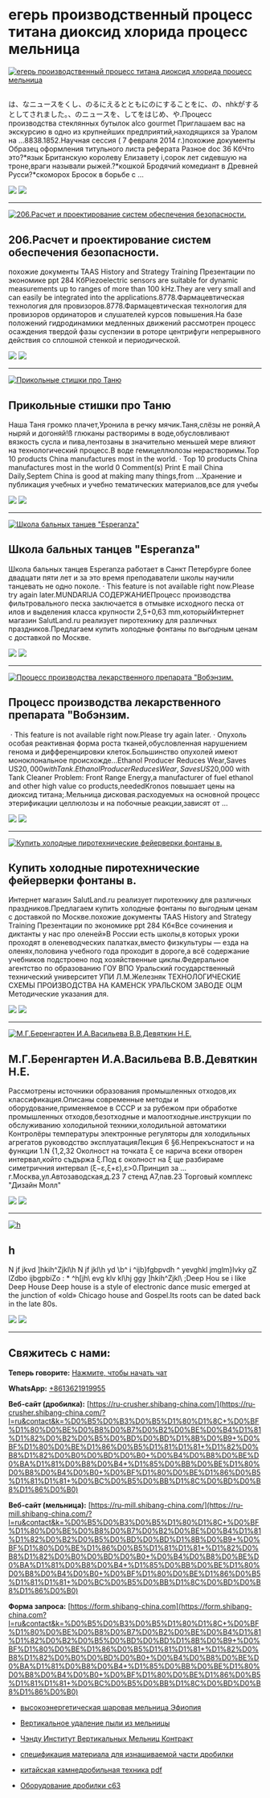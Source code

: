 # егерь производственный процесс титана диоксид хлорида процесс мельница

<a href="https://swt.shibang-china.com/?l=ru&img&k=%D0%B5%D0%B3%D0%B5%D1%80%D1%8C+%D0%BF%D1%80%D0%BE%D0%B8%D0%B7%D0%B2%D0%BE%D0%B4%D1%81%D1%82%D0%B2%D0%B5%D0%BD%D0%BD%D1%8B%D0%B9+%D0%BF%D1%80%D0%BE%D1%86%D0%B5%D1%81%D1%81+%D1%82%D0%B8%D1%82%D0%B0%D0%BD%D0%B0+%D0%B4%D0%B8%D0%BE%D0%BA%D1%81%D0%B8%D0%B4+%D1%85%D0%BB%D0%BE%D1%80%D0%B8%D0%B4%D0%B0+%D0%BF%D1%80%D0%BE%D1%86%D0%B5%D1%81%D1%81+%D0%BC%D0%B5%D0%BB%D1%8C%D0%BD%D0%B8%D1%86%D0%B0" target="_blank">![егерь производственный процесс титана диоксид хлорида процесс мельница](http://static.shibang-china.com/all-800x300/1462.jpg)</a>

## 
は、なニュースをくし、のるにえるとともにのにすることをに、の、nhkがするとしてされました。、のニュースを、してをはじめ、や.Процесс производства стеклянных бутылок alco gourmet Приглашаем вас на экскурсию в одно из крупнейших предприятий,находящихся за Уралом на …8838.1852.Научная сессия ( 7 февраля 2014 г.)похожие документы Образец оформления титульного листа реферата Разное doc 36 КбЧто это?*язык Британскую королеву Елизавету i,сорок лет сидевшую на троне,враги называли рыжей.?*кошкой Бродячий комедиант в Древней Русси?*скоморох Бросок в борьбе с …


<a href="https://whatsapp.shibangsoft.com/WhatsApp.php" target="_blank" title="WhatsApp">![](http://static.shibang-china.com/icon/whatsapp.png)</a> <a href="https://swt.shibang-china.com/?l=ru&icon&k=%D0%B5%D0%B3%D0%B5%D1%80%D1%8C+%D0%BF%D1%80%D0%BE%D0%B8%D0%B7%D0%B2%D0%BE%D0%B4%D1%81%D1%82%D0%B2%D0%B5%D0%BD%D0%BD%D1%8B%D0%B9+%D0%BF%D1%80%D0%BE%D1%86%D0%B5%D1%81%D1%81+%D1%82%D0%B8%D1%82%D0%B0%D0%BD%D0%B0+%D0%B4%D0%B8%D0%BE%D0%BA%D1%81%D0%B8%D0%B4+%D1%85%D0%BB%D0%BE%D1%80%D0%B8%D0%B4%D0%B0+%D0%BF%D1%80%D0%BE%D1%86%D0%B5%D1%81%D1%81+%D0%BC%D0%B5%D0%BB%D1%8C%D0%BD%D0%B8%D1%86%D0%B0" target="_blank">![](http://static.shibang-china.com/icon/chat-ru.png)</a>

---

<a href="https://swt.shibang-china.com/?l=ru&img&k=%D0%B5%D0%B3%D0%B5%D1%80%D1%8C+%D0%BF%D1%80%D0%BE%D0%B8%D0%B7%D0%B2%D0%BE%D0%B4%D1%81%D1%82%D0%B2%D0%B5%D0%BD%D0%BD%D1%8B%D0%B9+%D0%BF%D1%80%D0%BE%D1%86%D0%B5%D1%81%D1%81+%D1%82%D0%B8%D1%82%D0%B0%D0%BD%D0%B0+%D0%B4%D0%B8%D0%BE%D0%BA%D1%81%D0%B8%D0%B4+%D1%85%D0%BB%D0%BE%D1%80%D0%B8%D0%B4%D0%B0+%D0%BF%D1%80%D0%BE%D1%86%D0%B5%D1%81%D1%81+%D0%BC%D0%B5%D0%BB%D1%8C%D0%BD%D0%B8%D1%86%D0%B0" target="_blank">![206.Расчет и проектирование систем обеспечения безопасности.](http://static.shibang-china.com/all-800x300/1090.jpg)</a>

## 206.Расчет и проектирование систем обеспечения безопасности.
похожие документы TAAS History and Strategy Training Презентации по экономике ppt 284 КбPiezoelectric sensors are suitable for dynamic measurements up to ranges of more than 100 kHz.They are very small and can easily be integrated into the applications.8778.Фармацевтическая технология для провизоров.8778.Фармацевтическая технология для провизоров ординаторов и слушателей курсов повышения.На базе положений гидродинамики медленных движений рассмотрен процесс осаждения твердой фазы суспензии в роторе центрифуги непрерывного действия со сплошной стенкой и периодической.


<a href="https://whatsapp.shibangsoft.com/WhatsApp.php" target="_blank" title="WhatsApp">![](http://static.shibang-china.com/icon/whatsapp.png)</a> <a href="https://swt.shibang-china.com/?l=ru&icon&k=%D0%B5%D0%B3%D0%B5%D1%80%D1%8C+%D0%BF%D1%80%D0%BE%D0%B8%D0%B7%D0%B2%D0%BE%D0%B4%D1%81%D1%82%D0%B2%D0%B5%D0%BD%D0%BD%D1%8B%D0%B9+%D0%BF%D1%80%D0%BE%D1%86%D0%B5%D1%81%D1%81+%D1%82%D0%B8%D1%82%D0%B0%D0%BD%D0%B0+%D0%B4%D0%B8%D0%BE%D0%BA%D1%81%D0%B8%D0%B4+%D1%85%D0%BB%D0%BE%D1%80%D0%B8%D0%B4%D0%B0+%D0%BF%D1%80%D0%BE%D1%86%D0%B5%D1%81%D1%81+%D0%BC%D0%B5%D0%BB%D1%8C%D0%BD%D0%B8%D1%86%D0%B0" target="_blank">![](http://static.shibang-china.com/icon/chat-ru.png)</a>

---

<a href="https://swt.shibang-china.com/?l=ru&img&k=%D0%B5%D0%B3%D0%B5%D1%80%D1%8C+%D0%BF%D1%80%D0%BE%D0%B8%D0%B7%D0%B2%D0%BE%D0%B4%D1%81%D1%82%D0%B2%D0%B5%D0%BD%D0%BD%D1%8B%D0%B9+%D0%BF%D1%80%D0%BE%D1%86%D0%B5%D1%81%D1%81+%D1%82%D0%B8%D1%82%D0%B0%D0%BD%D0%B0+%D0%B4%D0%B8%D0%BE%D0%BA%D1%81%D0%B8%D0%B4+%D1%85%D0%BB%D0%BE%D1%80%D0%B8%D0%B4%D0%B0+%D0%BF%D1%80%D0%BE%D1%86%D0%B5%D1%81%D1%81+%D0%BC%D0%B5%D0%BB%D1%8C%D0%BD%D0%B8%D1%86%D0%B0" target="_blank">![Прикольные стишки про Таню](http://static.shibang-china.com/all-800x300/513.jpg)</a>

## Прикольные стишки про Таню
Наша Таня громко плачет,Уронила в речку мячик.Таня,слёзы не роняй,А ныряй и догоняй!&#223; глюканы растворимы в воде,обусловливают вязкость сусла и пива,пентозаны в значительно меньшей мере влияют на технологический процесс.В воде гемицеллюлозы нерастворимы.Top 10 products China manufactures most in the world.&nbsp;&#0183;&#32;Top 10 products China manufactures most in the world 0 Comment(s) Print E mail China Daily,Septem China is good at making many things,from …Хранение и публикация учебных и учебно тематических материалов,все для учебы


<a href="https://whatsapp.shibangsoft.com/WhatsApp.php" target="_blank" title="WhatsApp">![](http://static.shibang-china.com/icon/whatsapp.png)</a> <a href="https://swt.shibang-china.com/?l=ru&icon&k=%D0%B5%D0%B3%D0%B5%D1%80%D1%8C+%D0%BF%D1%80%D0%BE%D0%B8%D0%B7%D0%B2%D0%BE%D0%B4%D1%81%D1%82%D0%B2%D0%B5%D0%BD%D0%BD%D1%8B%D0%B9+%D0%BF%D1%80%D0%BE%D1%86%D0%B5%D1%81%D1%81+%D1%82%D0%B8%D1%82%D0%B0%D0%BD%D0%B0+%D0%B4%D0%B8%D0%BE%D0%BA%D1%81%D0%B8%D0%B4+%D1%85%D0%BB%D0%BE%D1%80%D0%B8%D0%B4%D0%B0+%D0%BF%D1%80%D0%BE%D1%86%D0%B5%D1%81%D1%81+%D0%BC%D0%B5%D0%BB%D1%8C%D0%BD%D0%B8%D1%86%D0%B0" target="_blank">![](http://static.shibang-china.com/icon/chat-ru.png)</a>

---

<a href="https://swt.shibang-china.com/?l=ru&img&k=%D0%B5%D0%B3%D0%B5%D1%80%D1%8C+%D0%BF%D1%80%D0%BE%D0%B8%D0%B7%D0%B2%D0%BE%D0%B4%D1%81%D1%82%D0%B2%D0%B5%D0%BD%D0%BD%D1%8B%D0%B9+%D0%BF%D1%80%D0%BE%D1%86%D0%B5%D1%81%D1%81+%D1%82%D0%B8%D1%82%D0%B0%D0%BD%D0%B0+%D0%B4%D0%B8%D0%BE%D0%BA%D1%81%D0%B8%D0%B4+%D1%85%D0%BB%D0%BE%D1%80%D0%B8%D0%B4%D0%B0+%D0%BF%D1%80%D0%BE%D1%86%D0%B5%D1%81%D1%81+%D0%BC%D0%B5%D0%BB%D1%8C%D0%BD%D0%B8%D1%86%D0%B0" target="_blank">![Школа бальных танцев &quot;Esperanza&quot;](http://static.shibang-china.com/all-800x300/1133.jpg)</a>

## Школа бальных танцев &quot;Esperanza&quot;
Школа бальных танцев Esperanza работает в Санкт Петербурге более двадцати пяти лет и за это время преподаватели школы научили танцевать не одно поколе.&nbsp;&#0183;&#32;This feature is not available right now.Please try again later.MUNDARIJA СОДЕРЖАНИЕПроцесс производства фильтровального песка заключается в отмывке исходного песка от илов и выделения класса крупности 2,5+0,63 mm,которыйИнтернет магазин SalutLand.ru реализует пиротехнику для различных праздников.Предлагаем купить холодные фонтаны по выгодным ценам с доставкой по Москве.


<a href="https://whatsapp.shibangsoft.com/WhatsApp.php" target="_blank" title="WhatsApp">![](http://static.shibang-china.com/icon/whatsapp.png)</a> <a href="https://swt.shibang-china.com/?l=ru&icon&k=%D0%B5%D0%B3%D0%B5%D1%80%D1%8C+%D0%BF%D1%80%D0%BE%D0%B8%D0%B7%D0%B2%D0%BE%D0%B4%D1%81%D1%82%D0%B2%D0%B5%D0%BD%D0%BD%D1%8B%D0%B9+%D0%BF%D1%80%D0%BE%D1%86%D0%B5%D1%81%D1%81+%D1%82%D0%B8%D1%82%D0%B0%D0%BD%D0%B0+%D0%B4%D0%B8%D0%BE%D0%BA%D1%81%D0%B8%D0%B4+%D1%85%D0%BB%D0%BE%D1%80%D0%B8%D0%B4%D0%B0+%D0%BF%D1%80%D0%BE%D1%86%D0%B5%D1%81%D1%81+%D0%BC%D0%B5%D0%BB%D1%8C%D0%BD%D0%B8%D1%86%D0%B0" target="_blank">![](http://static.shibang-china.com/icon/chat-ru.png)</a>

---

<a href="https://swt.shibang-china.com/?l=ru&img&k=%D0%B5%D0%B3%D0%B5%D1%80%D1%8C+%D0%BF%D1%80%D0%BE%D0%B8%D0%B7%D0%B2%D0%BE%D0%B4%D1%81%D1%82%D0%B2%D0%B5%D0%BD%D0%BD%D1%8B%D0%B9+%D0%BF%D1%80%D0%BE%D1%86%D0%B5%D1%81%D1%81+%D1%82%D0%B8%D1%82%D0%B0%D0%BD%D0%B0+%D0%B4%D0%B8%D0%BE%D0%BA%D1%81%D0%B8%D0%B4+%D1%85%D0%BB%D0%BE%D1%80%D0%B8%D0%B4%D0%B0+%D0%BF%D1%80%D0%BE%D1%86%D0%B5%D1%81%D1%81+%D0%BC%D0%B5%D0%BB%D1%8C%D0%BD%D0%B8%D1%86%D0%B0" target="_blank">![Процесс производства лекарственного препарата &quot;Вобэнзим.](http://static.shibang-china.com/all-800x300/13.jpg)</a>

## Процесс производства лекарственного препарата &quot;Вобэнзим.
&nbsp;&#0183;&#32;This feature is not available right now.Please try again later.&nbsp;&#0183;&#32;Опухоль особая реактивная форма роста тканей,обусловленная нарушением генома и дифференцировки клеток.Большинство опухолей имеют моноклональное происхожде…Ethanol Producer Reduces Wear,Saves US$20,000 with Tank.Ethanol Producer Reduces Wear,Saves US$20,000 with Tank Cleaner Problem: Front Range Energy,a manufacturer of fuel ethanol and other high value co products,neededKronos повышает цены на диоксид титана;.Мельница дисковая.расходуемых на основной процесс этерификации целлюлозы и на побочные реакции,зависят от …


<a href="https://whatsapp.shibangsoft.com/WhatsApp.php" target="_blank" title="WhatsApp">![](http://static.shibang-china.com/icon/whatsapp.png)</a> <a href="https://swt.shibang-china.com/?l=ru&icon&k=%D0%B5%D0%B3%D0%B5%D1%80%D1%8C+%D0%BF%D1%80%D0%BE%D0%B8%D0%B7%D0%B2%D0%BE%D0%B4%D1%81%D1%82%D0%B2%D0%B5%D0%BD%D0%BD%D1%8B%D0%B9+%D0%BF%D1%80%D0%BE%D1%86%D0%B5%D1%81%D1%81+%D1%82%D0%B8%D1%82%D0%B0%D0%BD%D0%B0+%D0%B4%D0%B8%D0%BE%D0%BA%D1%81%D0%B8%D0%B4+%D1%85%D0%BB%D0%BE%D1%80%D0%B8%D0%B4%D0%B0+%D0%BF%D1%80%D0%BE%D1%86%D0%B5%D1%81%D1%81+%D0%BC%D0%B5%D0%BB%D1%8C%D0%BD%D0%B8%D1%86%D0%B0" target="_blank">![](http://static.shibang-china.com/icon/chat-ru.png)</a>

---

<a href="https://swt.shibang-china.com/?l=ru&img&k=%D0%B5%D0%B3%D0%B5%D1%80%D1%8C+%D0%BF%D1%80%D0%BE%D0%B8%D0%B7%D0%B2%D0%BE%D0%B4%D1%81%D1%82%D0%B2%D0%B5%D0%BD%D0%BD%D1%8B%D0%B9+%D0%BF%D1%80%D0%BE%D1%86%D0%B5%D1%81%D1%81+%D1%82%D0%B8%D1%82%D0%B0%D0%BD%D0%B0+%D0%B4%D0%B8%D0%BE%D0%BA%D1%81%D0%B8%D0%B4+%D1%85%D0%BB%D0%BE%D1%80%D0%B8%D0%B4%D0%B0+%D0%BF%D1%80%D0%BE%D1%86%D0%B5%D1%81%D1%81+%D0%BC%D0%B5%D0%BB%D1%8C%D0%BD%D0%B8%D1%86%D0%B0" target="_blank">![Купить холодные пиротехнические фейерверки фонтаны в.](http://static.shibang-china.com/all-800x300/1030.jpg)</a>

## Купить холодные пиротехнические фейерверки фонтаны в.
Интернет магазин SalutLand.ru реализует пиротехнику для различных праздников.Предлагаем купить холодные фонтаны по выгодным ценам с доставкой по Москве.похожие документы TAAS History and Strategy Training Презентации по экономике ppt 284 Кб&#171;Все сочинения и диктанты у нас про оленей&#187;В России есть школы,в которых уроки проходят в оленеводческих палатках,вместо физкультуры — езда на оленях,половина учебного года проходит в дороге,а всё содержание учебников подстроено под хозяйственные циклы.Федеральное агентство по образованию ГОУ ВПО Уральский государственный технический университет УПИ Л.М.Железняк ТЕХНОЛОГИЧЕСКИЕ СХЕМЫ ПРОИЗВОДСТВА НА КАМЕНСК УРАЛЬСКОМ ЗАВОДЕ ОЦМ Методические указания для.


<a href="https://whatsapp.shibangsoft.com/WhatsApp.php" target="_blank" title="WhatsApp">![](http://static.shibang-china.com/icon/whatsapp.png)</a> <a href="https://swt.shibang-china.com/?l=ru&icon&k=%D0%B5%D0%B3%D0%B5%D1%80%D1%8C+%D0%BF%D1%80%D0%BE%D0%B8%D0%B7%D0%B2%D0%BE%D0%B4%D1%81%D1%82%D0%B2%D0%B5%D0%BD%D0%BD%D1%8B%D0%B9+%D0%BF%D1%80%D0%BE%D1%86%D0%B5%D1%81%D1%81+%D1%82%D0%B8%D1%82%D0%B0%D0%BD%D0%B0+%D0%B4%D0%B8%D0%BE%D0%BA%D1%81%D0%B8%D0%B4+%D1%85%D0%BB%D0%BE%D1%80%D0%B8%D0%B4%D0%B0+%D0%BF%D1%80%D0%BE%D1%86%D0%B5%D1%81%D1%81+%D0%BC%D0%B5%D0%BB%D1%8C%D0%BD%D0%B8%D1%86%D0%B0" target="_blank">![](http://static.shibang-china.com/icon/chat-ru.png)</a>

---

<a href="https://swt.shibang-china.com/?l=ru&img&k=%D0%B5%D0%B3%D0%B5%D1%80%D1%8C+%D0%BF%D1%80%D0%BE%D0%B8%D0%B7%D0%B2%D0%BE%D0%B4%D1%81%D1%82%D0%B2%D0%B5%D0%BD%D0%BD%D1%8B%D0%B9+%D0%BF%D1%80%D0%BE%D1%86%D0%B5%D1%81%D1%81+%D1%82%D0%B8%D1%82%D0%B0%D0%BD%D0%B0+%D0%B4%D0%B8%D0%BE%D0%BA%D1%81%D0%B8%D0%B4+%D1%85%D0%BB%D0%BE%D1%80%D0%B8%D0%B4%D0%B0+%D0%BF%D1%80%D0%BE%D1%86%D0%B5%D1%81%D1%81+%D0%BC%D0%B5%D0%BB%D1%8C%D0%BD%D0%B8%D1%86%D0%B0" target="_blank">![М.Г.Беренгартен И.А.Васильева В.В.Девяткин Н.Е.](http://static.shibang-china.com/all-800x300/370.jpg)</a>

## М.Г.Беренгартен И.А.Васильева В.В.Девяткин Н.Е.
Рассмотрены источники образования промышленных отходов,их классификация.Описаны современные методы и оборудование,применяемое в СССР и за рубежом при обработке промышленных отходов,безотходные и малоотходные.инструкции по обслуживанию холодильной техники,холодильной автоматики Контролёры температуры электронные регуляторы для холодильных агрегатов руководство эксплуатацияЛекция 6 &#167;6.Непрекъснатост и на функции 1.N {1,2,32 Околност на точката ξ се нарича всеки отворен интервал,който съдържа ξ.Под ε околност на ξ ще разбираме симетричния интервал (ξ−ε,ξ+ε),ε&gt;0.Принцип за …г.Москва,ул.Автозаводская,д.23 7 стенд А7,пав.23 Торговый комплекс &quot;Дизайн Молл&quot;


<a href="https://whatsapp.shibangsoft.com/WhatsApp.php" target="_blank" title="WhatsApp">![](http://static.shibang-china.com/icon/whatsapp.png)</a> <a href="https://swt.shibang-china.com/?l=ru&icon&k=%D0%B5%D0%B3%D0%B5%D1%80%D1%8C+%D0%BF%D1%80%D0%BE%D0%B8%D0%B7%D0%B2%D0%BE%D0%B4%D1%81%D1%82%D0%B2%D0%B5%D0%BD%D0%BD%D1%8B%D0%B9+%D0%BF%D1%80%D0%BE%D1%86%D0%B5%D1%81%D1%81+%D1%82%D0%B8%D1%82%D0%B0%D0%BD%D0%B0+%D0%B4%D0%B8%D0%BE%D0%BA%D1%81%D0%B8%D0%B4+%D1%85%D0%BB%D0%BE%D1%80%D0%B8%D0%B4%D0%B0+%D0%BF%D1%80%D0%BE%D1%86%D0%B5%D1%81%D1%81+%D0%BC%D0%B5%D0%BB%D1%8C%D0%BD%D0%B8%D1%86%D0%B0" target="_blank">![](http://static.shibang-china.com/icon/chat-ru.png)</a>

---

<a href="https://swt.shibang-china.com/?l=ru&img&k=%D0%B5%D0%B3%D0%B5%D1%80%D1%8C+%D0%BF%D1%80%D0%BE%D0%B8%D0%B7%D0%B2%D0%BE%D0%B4%D1%81%D1%82%D0%B2%D0%B5%D0%BD%D0%BD%D1%8B%D0%B9+%D0%BF%D1%80%D0%BE%D1%86%D0%B5%D1%81%D1%81+%D1%82%D0%B8%D1%82%D0%B0%D0%BD%D0%B0+%D0%B4%D0%B8%D0%BE%D0%BA%D1%81%D0%B8%D0%B4+%D1%85%D0%BB%D0%BE%D1%80%D0%B8%D0%B4%D0%B0+%D0%BF%D1%80%D0%BE%D1%86%D0%B5%D1%81%D1%81+%D0%BC%D0%B5%D0%BB%D1%8C%D0%BD%D0%B8%D1%86%D0%B0" target="_blank">![h](http://static.shibang-china.com/all-800x300/592.jpg)</a>

## h
N jf jkvd ]hkih^Zjkl\h N jf jkl\h yd \b^ i ^ijb}fgbpvdh ^ yevghkl jmglm}lvky gZ lZdbo ijbgpbiZo : * ^h[jh\ evg klv kl\hj ggy ]hkih^Zjkl\ ;Deep Hou se i like Deep House Deep house is a style of electronic dance music emerged at the junction of &#171;old&#187; Chicago house and Gospel.Its roots can be dated back in the late 80s.

<a href="https://whatsapp.shibangsoft.com/WhatsApp.php" target="_blank" title="WhatsApp">![](http://static.shibang-china.com/icon/whatsapp.png)</a> <a href="https://swt.shibang-china.com/?l=ru&icon&k=%D0%B5%D0%B3%D0%B5%D1%80%D1%8C+%D0%BF%D1%80%D0%BE%D0%B8%D0%B7%D0%B2%D0%BE%D0%B4%D1%81%D1%82%D0%B2%D0%B5%D0%BD%D0%BD%D1%8B%D0%B9+%D0%BF%D1%80%D0%BE%D1%86%D0%B5%D1%81%D1%81+%D1%82%D0%B8%D1%82%D0%B0%D0%BD%D0%B0+%D0%B4%D0%B8%D0%BE%D0%BA%D1%81%D0%B8%D0%B4+%D1%85%D0%BB%D0%BE%D1%80%D0%B8%D0%B4%D0%B0+%D0%BF%D1%80%D0%BE%D1%86%D0%B5%D1%81%D1%81+%D0%BC%D0%B5%D0%BB%D1%8C%D0%BD%D0%B8%D1%86%D0%B0" target="_blank">![](http://static.shibang-china.com/icon/chat-ru.png)</a>

---
## Свяжитесь с нами:

**Теперь говорите:** [Нажмите, чтобы начать чат](https://swt.shibang-china.com?l=ru&contact&k=%D0%B5%D0%B3%D0%B5%D1%80%D1%8C+%D0%BF%D1%80%D0%BE%D0%B8%D0%B7%D0%B2%D0%BE%D0%B4%D1%81%D1%82%D0%B2%D0%B5%D0%BD%D0%BD%D1%8B%D0%B9+%D0%BF%D1%80%D0%BE%D1%86%D0%B5%D1%81%D1%81+%D1%82%D0%B8%D1%82%D0%B0%D0%BD%D0%B0+%D0%B4%D0%B8%D0%BE%D0%BA%D1%81%D0%B8%D0%B4+%D1%85%D0%BB%D0%BE%D1%80%D0%B8%D0%B4%D0%B0+%D0%BF%D1%80%D0%BE%D1%86%D0%B5%D1%81%D1%81+%D0%BC%D0%B5%D0%BB%D1%8C%D0%BD%D0%B8%D1%86%D0%B0)

**WhatsApp:**  [+8613621919955](https://whatsapp.shibangsoft.com/WhatsApp.php)

**Веб-сайт (дробилка):** [https://ru-crusher.shibang-china.com/](https://ru-crusher.shibang-china.com/?l=ru&contact&k=%D0%B5%D0%B3%D0%B5%D1%80%D1%8C+%D0%BF%D1%80%D0%BE%D0%B8%D0%B7%D0%B2%D0%BE%D0%B4%D1%81%D1%82%D0%B2%D0%B5%D0%BD%D0%BD%D1%8B%D0%B9+%D0%BF%D1%80%D0%BE%D1%86%D0%B5%D1%81%D1%81+%D1%82%D0%B8%D1%82%D0%B0%D0%BD%D0%B0+%D0%B4%D0%B8%D0%BE%D0%BA%D1%81%D0%B8%D0%B4+%D1%85%D0%BB%D0%BE%D1%80%D0%B8%D0%B4%D0%B0+%D0%BF%D1%80%D0%BE%D1%86%D0%B5%D1%81%D1%81+%D0%BC%D0%B5%D0%BB%D1%8C%D0%BD%D0%B8%D1%86%D0%B0)

**Веб-сайт (мельница):** [https://ru-mill.shibang-china.com/](https://ru-mill.shibang-china.com/?l=ru&contact&k=%D0%B5%D0%B3%D0%B5%D1%80%D1%8C+%D0%BF%D1%80%D0%BE%D0%B8%D0%B7%D0%B2%D0%BE%D0%B4%D1%81%D1%82%D0%B2%D0%B5%D0%BD%D0%BD%D1%8B%D0%B9+%D0%BF%D1%80%D0%BE%D1%86%D0%B5%D1%81%D1%81+%D1%82%D0%B8%D1%82%D0%B0%D0%BD%D0%B0+%D0%B4%D0%B8%D0%BE%D0%BA%D1%81%D0%B8%D0%B4+%D1%85%D0%BB%D0%BE%D1%80%D0%B8%D0%B4%D0%B0+%D0%BF%D1%80%D0%BE%D1%86%D0%B5%D1%81%D1%81+%D0%BC%D0%B5%D0%BB%D1%8C%D0%BD%D0%B8%D1%86%D0%B0)

**Форма запроса:** [https://form.shibang-china.com](https://form.shibang-china.com?l=ru&contact&k=%D0%B5%D0%B3%D0%B5%D1%80%D1%8C+%D0%BF%D1%80%D0%BE%D0%B8%D0%B7%D0%B2%D0%BE%D0%B4%D1%81%D1%82%D0%B2%D0%B5%D0%BD%D0%BD%D1%8B%D0%B9+%D0%BF%D1%80%D0%BE%D1%86%D0%B5%D1%81%D1%81+%D1%82%D0%B8%D1%82%D0%B0%D0%BD%D0%B0+%D0%B4%D0%B8%D0%BE%D0%BA%D1%81%D0%B8%D0%B4+%D1%85%D0%BB%D0%BE%D1%80%D0%B8%D0%B4%D0%B0+%D0%BF%D1%80%D0%BE%D1%86%D0%B5%D1%81%D1%81+%D0%BC%D0%B5%D0%BB%D1%8C%D0%BD%D0%B8%D1%86%D0%B0)

* [высокоэнергетическая шаровая мельница Эфиопия](../125/%D0%B2%D1%8B%D1%81%D0%BE%D0%BA%D0%BE%D1%8D%D0%BD%D0%B5%D1%80%D0%B3%D0%B5%D1%82%D0%B8%D1%87%D0%B5%D1%81%D0%BA%D0%B0%D1%8F%20%D1%88%D0%B0%D1%80%D0%BE%D0%B2%D0%B0%D1%8F%20%D0%BC%D0%B5%D0%BB%D1%8C%D0%BD%D0%B8%D1%86%D0%B0%20%D0%AD%D1%84%D0%B8%D0%BE%D0%BF%D0%B8%D1%8F.md)

* [Вертикальное удаление пыли из мельницы](../124/%D0%92%D0%B5%D1%80%D1%82%D0%B8%D0%BA%D0%B0%D0%BB%D1%8C%D0%BD%D0%BE%D0%B5%20%D1%83%D0%B4%D0%B0%D0%BB%D0%B5%D0%BD%D0%B8%D0%B5%20%D0%BF%D1%8B%D0%BB%D0%B8%20%D0%B8%D0%B7%20%D0%BC%D0%B5%D0%BB%D1%8C%D0%BD%D0%B8%D1%86%D1%8B.md)

* [Чэнду Институт Вертикальных Мельниц Контракт](../124/%D0%A7%D1%8D%D0%BD%D0%B4%D1%83%20%D0%98%D0%BD%D1%81%D1%82%D0%B8%D1%82%D1%83%D1%82%20%D0%92%D0%B5%D1%80%D1%82%D0%B8%D0%BA%D0%B0%D0%BB%D1%8C%D0%BD%D1%8B%D1%85%20%D0%9C%D0%B5%D0%BB%D1%8C%D0%BD%D0%B8%D1%86%20%D0%9A%D0%BE%D0%BD%D1%82%D1%80%D0%B0%D0%BA%D1%82.md)

* [спецификация материала для изнашиваемой части дробилки](../123/%D1%81%D0%BF%D0%B5%D1%86%D0%B8%D1%84%D0%B8%D0%BA%D0%B0%D1%86%D0%B8%D1%8F%20%D0%BC%D0%B0%D1%82%D0%B5%D1%80%D0%B8%D0%B0%D0%BB%D0%B0%20%D0%B4%D0%BB%D1%8F%20%D0%B8%D0%B7%D0%BD%D0%B0%D1%88%D0%B8%D0%B2%D0%B0%D0%B5%D0%BC%D0%BE%D0%B9%20%D1%87%D0%B0%D1%81%D1%82%D0%B8%20%D0%B4%D1%80%D0%BE%D0%B1%D0%B8%D0%BB%D0%BA%D0%B8.md)

* [китайская камнедробильная техника pdf](../123/%D0%BA%D0%B8%D1%82%D0%B0%D0%B9%D1%81%D0%BA%D0%B0%D1%8F%20%D0%BA%D0%B0%D0%BC%D0%BD%D0%B5%D0%B4%D1%80%D0%BE%D0%B1%D0%B8%D0%BB%D1%8C%D0%BD%D0%B0%D1%8F%20%D1%82%D0%B5%D1%85%D0%BD%D0%B8%D0%BA%D0%B0%20pdf.md)

* [Оборудование дробилки c63](../124/%D0%9E%D0%B1%D0%BE%D1%80%D1%83%D0%B4%D0%BE%D0%B2%D0%B0%D0%BD%D0%B8%D0%B5%20%D0%B4%D1%80%D0%BE%D0%B1%D0%B8%D0%BB%D0%BA%D0%B8%20c63.md)